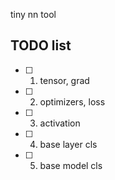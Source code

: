 tiny nn tool

## TODO list
- [ ] 1. tensor, grad
- [ ] 2. optimizers, loss
- [ ] 3. activation
- [ ] 4. base layer cls
- [ ] 5. base model cls

